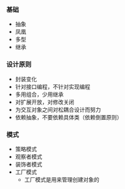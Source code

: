 ### 基础
- 抽象
- 凤凰
- 多型
- 继承

### 设计原则
- 封装变化
- 针对接口编程，不针对实现编程
- 多用组合，少用继承
- 对扩展开放，对修改关闭
- 为交互对象之间对松耦合设计而努力
- 依赖抽象，不要依赖具体类（依赖倒置原则）

### 模式
- 策略模式
- 观察者模式
- 装饰者模式
- 工厂模式
    - 工厂模式是用来管理创建对象的
